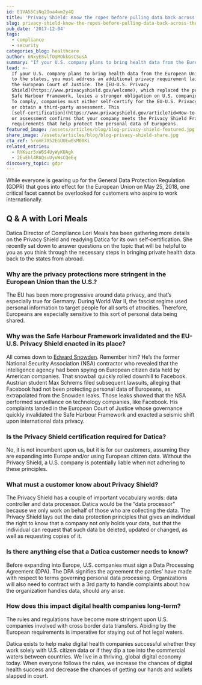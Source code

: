 ```yaml
---
id: E1VA55CiNq2Ioa4wm2y4Q
title: 'Privacy Shield: Know the ropes before pulling data back across the pond'
slug: privacy-shield-know-the-ropes-before-pulling-data-back-across-the-pond
pub_date: '2017-12-04'
tags:
  - compliance
  - security
categories_blog: healthcare
author: 6NxyE8vlfOqMOkkGsCSusA
summary: "If your U.S. company plans to bring health data from the European Union back to the states, you must address EU-U.S. Privacy Shield —\_an additional privacy requirement laid out by the European Court of Justice."
lead: >-
  If your U.S. company plans to bring health data from the European Union back
  to the states, you must address an additional privacy requirement laid out by
  the European Court of Justice. The [EU-U.S. Privacy
  Shield](https://www.privacyshield.gov/welcome), which replaced the previous
  Safe Harbour Framework, levies a stronger obligation on U.S. companies today.
  To comply, companies must either self-certify for the EU-U.S. Privacy Shield
  or obtain a third-party assessment. This
  [self-certification](https://www.privacyshield.gov/article?id=How-to-Join-Privacy-Shield-part-1)
  or assessment confirms that your company meets the Privacy Shield Framework
  requirements that help protect the personal data of Europeans.
featured_image: /assets/articles/blog/blog-privacy-shield-featured.jpg
share_image: /assets/articles/blog/blog-privacy-shield-share.jpg
cta_ref: 5romF7X52EGUUEw0sM00Ki
related_entries:
  - RYKszr5xW6S4UyWyKUAgk
  - 2EuEhl4RAQsuUyuWsCQeEq
discovery_topic: gdpr
---
```


While everyone is gearing up for the General Data Protection Regulation (GDPR) that goes into effect for the European Union on May 25, 2018, one critical facet cannot be overlooked for customers who aspire to work internationally.

## Q & A with Lori Meals

Datica Director of Compliance Lori Meals has been gathering more details on the Privacy Shield and readying Datica for its own self-certification. She recently sat down to answer questions on the topic that will be helpful to you as you think through the necessary steps in bringing private health data back to the states from abroad.
 
### Why are the privacy protections more stringent in the European Union than the U.S.?
 
The EU has been more progressive around data privacy, and that’s especially true for Germany. During World War II, the fascist regime used personal information to target people for all sorts of atrocities. Therefore, Europeans are especially sensitive to this sort of personal data being shared.
 
### Why was the Safe Harbour Framework invalidated and the EU-U.S. Privacy Shield enacted in its place?
 
All comes down to [Edward Snowden](https://en.wikipedia.org/wiki/Edward_Snowden). Remember him? He’s the former National Security Association (NSA) contractor who revealed that the intelligence agency had been spying on European citizen data held by American companies.  That snowball quickly rolled downhill to Facebook. Austrian student Max Schrems filed subsequent lawsuits, alleging that Facebook had not been protecting personal data of Europeans, as extrapolated from the Snowden leaks. Those leaks showed that the NSA performed surveillance on technology companies, like Facebook. His complaints landed in the European Court of Justice whose governance quickly invalidated the Safe Harbour Framework and exacted a seismic shift upon international data privacy.

### Is the Privacy Shield certification required for Datica?
 
No, it is not incumbent upon us, but it is for our customers, assuming they are expanding into Europe and/or using European citizen data. Without the Privacy Shield, a U.S. company is potentially liable when not adhering to these principles.
 
### What must a customer know about Privacy Shield?
 
The Privacy Shield has a couple of important vocabulary words: data controller and data processor. Datica would be the “data processor” because we only work on behalf of those who are collecting the data. The Privacy Shield lays out the data protection principles that gives an individual the right to know that a company not only holds your data, but that the individual can request that such data be deleted, updated or changed, as well as requesting copies of it.
 
### Is there anything else that a Datica customer needs to know?
 
Before expanding into Europe, U.S. companies must sign a Data Processing Agreement (DPA). The DPA signifies the agreement the parties’ have made with respect to terms governing personal data processing. Organizations will also need to contract with a 3rd party to handle complaints about how the organization handles data, should any arise. 

### How does this impact digital health companies long-term?
 
The rules and regulations have become more stringent upon U.S. companies involved with cross border data transfers. Abiding by the European requirements is imperative for staying out of hot legal waters. 

Datica exists to help make digital health companies successful whether they work solely with U.S. citizen data or if they dip a toe into the commercial waters between countries. We live in a thriving, global digital economy today. When everyone follows the rules, we increase the chances of digital health success and decrease the chances of getting our hands and wallets slapped in court.


  